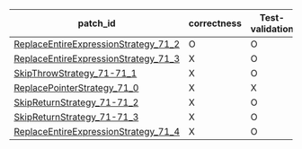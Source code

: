  | patch_id |correctness |Test-validation |NPEX-validation |
 |--- | --- | --- | --- | 
 | [ReplaceEntireExpressionStrategy_71_2](./patches/ReplaceEntireExpressionStrategy_71_2/patch.java#72) | O | O | O | 
 | [ReplaceEntireExpressionStrategy_71_3](./patches/ReplaceEntireExpressionStrategy_71_3/patch.java#72) | X | O | X | 
 | [SkipThrowStrategy_71-71_1](./patches/SkipThrowStrategy_71-71_1/patch.java#72) | X | O | X | 
 | [ReplacePointerStrategy_71_0](./patches/ReplacePointerStrategy_71_0/patch.java#72) | X | X | X | 
 | [SkipReturnStrategy_71-71_2](./patches/SkipReturnStrategy_71-71_2/patch.java#72) | X | O | X | 
 | [SkipReturnStrategy_71-71_3](./patches/SkipReturnStrategy_71-71_3/patch.java#72) | X | O | X | 
 | [ReplaceEntireExpressionStrategy_71_4](./patches/ReplaceEntireExpressionStrategy_71_4/patch.java#72) | X | O | X | 
